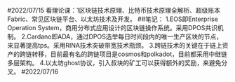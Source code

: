 #2022/07/15
看理论课：1区块链技术原理、比特币技术原理全解析、超级账本Fabric、常见区块链平台、以太坊技术及开发。
##笔记：
1.EOS即Enterprise Operation System，商用分布式应用设计的区块链操作系统。采用DPOS共识机制。
2.Cardano即ADA，通过DPOS选举每日时间段内的唯一生产区块的节点，来显著提高tps。采用RINA技术突破带宽技术瓶颈。
3.跨链技术的关键在于链上资产的跨链转移，目前最有名的跨链项目是cosmos和polkadot，目前都采用中继链多层架构。
4.以太坊ghost协议，引入叔块的矿工可以获得额外的奖励，来避免分叉。
#2022/07/16
